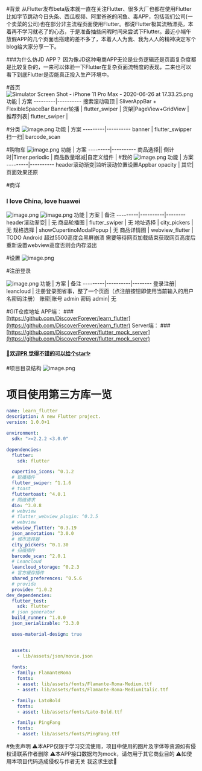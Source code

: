 #背景
从Flutter发布beta版本就一直在关注Flutter、很多大厂也都在使用Flutter比如字节跳动今日头条、西瓜视频、阿里爸爸的闲鱼、毒APP，包括我们公司(一个卖菜的公司)也在部分非主流程页面使用Flutter。都说Flutter极其流畅漂亮，本着再不学习就老了的心态，于是准备抽些闲暇时间来尝试下Flutter。最近小端午放假APP的几个页面也搭建的差不多了，本着人人为我、我为人人的精神决定写个blog给大家分享一下。

###为什么仿JD APP？
因为像JD这种电商APP无论是业务逻辑还是页面复杂度都是比较复杂的，一来可以体验一下Flutter在复杂页面流畅度的表现，二来也可以看下到底Flutter是否能真正投入生产环境中。

#首页
![Simulator Screen Shot - iPhone 11 Pro Max - 2020-06-26 at 17.33.25.png](https://upload-images.jianshu.io/upload_images/11287122-67cdc04060b3e11f.png?imageMogr2/auto-orient/strip%7CimageView2/2/w/300) 
功能 | 方案 
---------|----------
 搜索滚动吸顶 | SliverAppBar + FlexibleSpaceBar 
 Banner轮播 | flutter_swiper | 
 货架|PageView+GridView |  
 推荐列表| flutter_swiper |  

#分类
![image.png](https://upload-images.jianshu.io/upload_images/11287122-01146d27776a5ff0.png?imageMogr2/auto-orient/strip%7CimageView2/2/w/300)
功能 | 方案 
---------|----------
 banner | flutter_swipper
 扫一扫| barcode_scan

#购物车
![image.png](https://upload-images.jianshu.io/upload_images/11287122-e13f608f7c6f8f93.png?imageMogr2/auto-orient/strip%7CimageView2/2/w/300)
功能 | 方案
---------|----------
 商品选择|| 
 倒计时|Timer.periodic | 
 商品数量增减|自定义组件 | 
#我的
![image.png](https://upload-images.jianshu.io/upload_images/11287122-be12aa8619616eb3.png?imageMogr2/auto-orient/strip%7CimageView2/2/w/300)
功能 | 方案
---------|----------
 header滚动渐变|监听滚动位置设置Appbar opacity | 
 其它| 页面效果还原 

#商详
### I love China, love huawei
![image.png](https://upload-images.jianshu.io/upload_images/11287122-e2e898be0fe1f0e2.png?imageMogr2/auto-orient/strip%7CimageView2/2/w/300)
![image.png](https://upload-images.jianshu.io/upload_images/11287122-03d852633e8ce61e.png?imageMogr2/auto-orient/strip%7CimageView2/2/w/300)
功能 | 方案 | 备注
---------|----------|--------
 header滚动渐变| | 无
 商品轮播图 | flutter_swiper | 无
 地址选择 | city_pickers | 无
 规格选择 | showCupertinoModalPopup | 无
 商品详情图 | webview_flutter | TODO Android 超过5500高度会黑屏崩溃 需要等待网页加载结束获取网页高度后重新设置webview高度否则会内存溢出

#设置
![image.png](https://upload-images.jianshu.io/upload_images/11287122-283f81c93803ae2c.png?imageMogr2/auto-orient/strip%7CimageView2/2/w/400)

#注册登录


![image.png](https://upload-images.jianshu.io/upload_images/11287122-e6a6476ea1166ca0.png?imageMogr2/auto-orient/strip%7CimageView2/2/w/400)
功能 | 方案 | 备注
---------|----------|--------
 登录注册| leancloud | 注册登录图省事，整了一个页面（点注册按钮即使用当前输入的用户名密码注册）
账密|账号 admin 密码 admin| 无



#GIT仓库地址
APP端：
###[https://github.com/DiscoverForever/learn_flutter](https://github.com/DiscoverForever/learn_flutter)
Server端：
###[https://github.com/DiscoverForever/flutter_mock_server](https://github.com/DiscoverForever/flutter_mock_server)
#### [👏欢迎PR 觉得不错的可以给个star✨](https://github.com/DiscoverForever/learn_flutter)

#项目目录结构
![image.png](https://upload-images.jianshu.io/upload_images/11287122-f05d9c3aecaa1242.png?imageMogr2/auto-orient/strip%7CimageView2/2/w/200)

 # 项目使用第三方库一览
```yaml
name: learn_flutter
description: A new Flutter project.
version: 1.0.0+1

environment:
  sdk: ">=2.2.2 <3.0.0"

dependencies:
  flutter:
    sdk: flutter

  cupertino_icons: ^0.1.2
  # 轮播插件
  flutter_swiper: ^1.1.6
  # toast
  fluttertoast: ^4.0.1
  # 网络请求
  dio: ^3.0.8
  # webview
  # flutter_webview_plugin: ^0.3.5
  # webview
  webview_flutter: ^0.3.19
  json_annotation: ^3.0.0
  # 城市选择器
  city_pickers: ^0.1.30
  # 扫描插件
  barcode_scan: ^2.0.1
  # Leancloud
  leancloud_storage: ^0.2.3
  # 官方缓存插件
  shared_preferences: ^0.5.6
  # provide
  provide: ^1.0.2
dev_dependencies:
  flutter_test:
    sdk: flutter
  # json generator
  build_runner: ^1.0.0
  json_serializable: ^3.3.0

  uses-material-design: true


  assets:
    - lib/assets/json/movie.json
 
  fonts:
  - family: FlamanteRoma
    fonts:
    - asset: lib/assets/fonts/Flamante-Roma-Medium.ttf
    - asset: lib/assets/fonts/Flamante-Roma-MediumItalic.ttf

  - family: LatoBold
    fonts:
    - asset: lib/assets/fonts/Lato-Bold.ttf

  - family: PingFang
    fonts:
    - asset: lib/assets/fonts/PingFang.ttf

```
#免责声明
⚠️本APP仅限于学习交流使用，项目中使用的图片及字体等资源如有侵权请联系作者删除
⚠️本APP接口数据均为mock，请勿用于其它商业目的
⚠️如使用本项目代码造成侵权与作者无关
我这求生欲🤔
